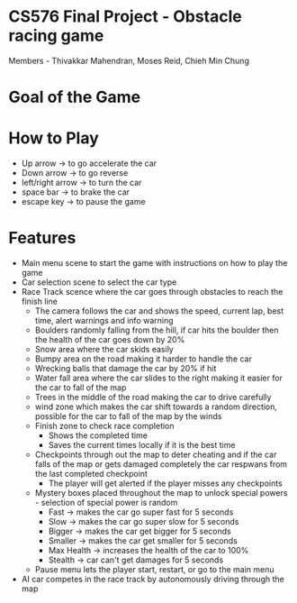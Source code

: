 # CS576 Final Project - Obstacle racing game
Members - Thivakkar Mahendran, Moses Reid, Chieh Min Chung

# Goal of the Game

# How to Play
- Up arrow -> to go accelerate the car
- Down arrow -> to go reverse 
- left/right arrow -> to turn the car
- space bar -> to brake the car
- escape key -> to pause the game

# Features
- Main menu scene to start the game with instructions on how to play the game
- Car selection scene to select the car type
- Race Track scence where the car goes through obstacles to reach the finish line
    - The camera follows the car and shows the speed, current lap, best time, alert warnings and info warning
    - Boulders randomly falling from the hill, if car hits the boulder then the health of the car goes down by 20%
    - Snow area where the car skids easily
    - Bumpy area on the road making it harder to handle the car
    - Wrecking balls that damage the car by 20% if hit
    - Water fall area where the car slides to the right making it easier for the car to fall of the map
    - Trees in the middle of the road making the car to drive carefully
    - wind zone which makes the car shift towards a random direction, possible for the car to fall of the map by the winds
    - Finish zone to check race completion
        - Shows the completed time
        - Saves the current times locally if it is the best time
    - Checkpoints through out the map to deter cheating and if the car falls of the map or gets damaged completely the car respwans from the last completed checkpoint
        - The player will get alerted if the player misses any checkpoints
    - Mystery boxes placed throughout the map to unlock special powers - selection of special power is random
        - Fast -> makes the car go super fast for 5 seconds
        - Slow -> makes the car go super slow for 5 seconds
        - Bigger -> makes the car get bigger for 5 seconds
        - Smaller -> makes the car get smaller for 5 seconds 
        - Max Health -> increases the health of the car to 100%
        - Stealth -> car can't get damages for 5 seconds
    - Pause menu lets the player start, restart, or go to the main menu
- AI car competes in the race track by autonomously driving through the map  
 

